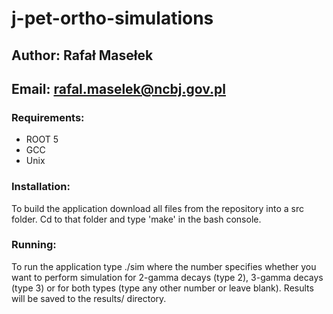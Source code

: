 # j-pet-ortho-simulations

## Author: Rafał Masełek
## Email: rafal.maselek@ncbj.gov.pl

### Requirements:
+ ROOT 5
+ GCC
+ Unix

### Installation:
To build the application download all files from the repository into a src folder. Cd to that folder
and type 'make' in the bash console.

### Running:
To run the application type ./sim <number>
where the number specifies whether you want to perform simulation for 2-gamma decays (type 2), 3-gamma 
decays (type 3) or for both types (type any other number or leave blank).
Results will be saved to the results/ directory.
